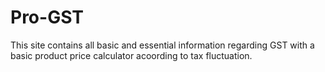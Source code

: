 # Pro-GST
This site contains all basic and essential information regarding GST with a basic product price calculator acoording to tax fluctuation.
